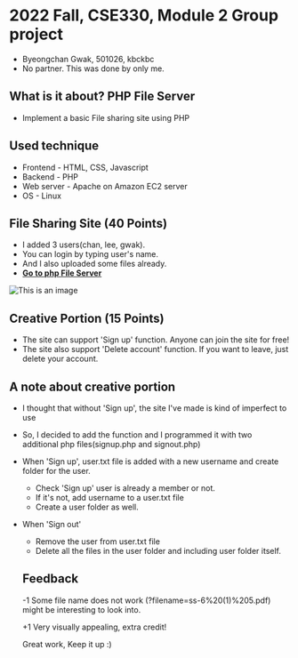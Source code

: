 # 2022 Fall, CSE330, Module 2 Group project
* Byeongchan Gwak, 501026, kbckbc
* No partner. This was done by only me.


## What is it about? PHP File Server
* Implement a basic File sharing site using PHP

## Used technique
* Frontend - HTML, CSS, Javascript
* Backend - PHP
* Web server - Apache on Amazon EC2 server
* OS - Linux

## File Sharing Site (40 Points)
* I added 3 users(chan, lee, gwak).
* You can login by typing user's name.
* And I also uploaded some files already.
* [**Go to php File Server**](http://ec2-18-216-66-127.us-east-2.compute.amazonaws.com/~bcgwak/m2g/login.php)

![This is an image](https://github.com/cse330-fall-2022/module2-group-module2-501026/blob/master/fss_screen.png)

## Creative Portion (15 Points)

* The site can support 'Sign up' function. Anyone can join the site for free!
* The site also support 'Delete account' function. If you want to leave, just delete your account.

## A note about creative portion
* I thought that without 'Sign up', the site I've made is kind of imperfect to use
* So, I decided to add the function and I programmed it with two additional php files(signup.php and signout.php)
* When 'Sign up', user.txt file is added with a new username and create folder for the user.
  - Check 'Sign up' user is already a member or not.
  - If it's not, add username to a user.txt file
  - Create a user folder as well.
* When 'Sign out'
  - Remove the user from user.txt file 
  - Delete all the files in the user folder and including user folder itself.
  
  ## Feedback
  -1 Some file name does not work (?filename=ss-6%20(1)%205.pdf) might be interesting to look into.
  
  +1 Very visually appealing, extra credit!
  
  Great work, Keep it up :)

